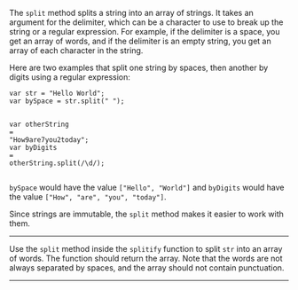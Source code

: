 <div class="challenge-instructions functional-programming"><div><section id="description">
<p>The <code>split</code> method splits a string into an array of strings. It takes an argument for the delimiter, which can be a character to use to break up the string or a regular expression. For example, if the delimiter is a space, you get an array of words, and if the delimiter is an empty string, you get an array of each character in the string.</p>
<p>Here are two examples that split one string by spaces, then another by digits using a regular expression:</p>
<pre class="language-js"><code class="language-js"><span class="token keyword">var</span> str <span class="token operator">=</span> <span class="token string">"Hello World"</span><span class="token punctuation">;</span>
<span class="token keyword">var</span> bySpace <span class="token operator">=</span> str<span class="token punctuation">.</span><span class="token function">split</span><span class="token punctuation">(</span><span class="token string">" "</span><span class="token punctuation">)</span><span class="token punctuation">;</span>

<span class="token keyword">var</span> otherString <span class="token operator">=</span> <span class="token string">"How9are7you2today"</span><span class="token punctuation">;</span>
<span class="token keyword">var</span> byDigits <span class="token operator">=</span> otherString<span class="token punctuation">.</span><span class="token function">split</span><span class="token punctuation">(</span><span class="token regex"><span class="token regex-delimiter">/</span><span class="token regex-source language-regex">\d</span><span class="token regex-delimiter">/</span></span><span class="token punctuation">)</span><span class="token punctuation">;</span>
</code></pre>
<p><code>bySpace</code> would have the value <code>["Hello", "World"]</code> and <code>byDigits</code> would have the value <code>["How", "are", "you", "today"]</code>.</p>
<p>Since strings are immutable, the <code>split</code> method makes it easier to work with them.</p>
</section></div><hr/><div><section id="instructions">
<p>Use the <code>split</code> method inside the <code>splitify</code> function to split <code>str</code> into an array of words. The function should return the array. Note that the words are not always separated by spaces, and the array should not contain punctuation.</p>
</section></div><hr/></div>